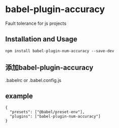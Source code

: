 # babel-plugin-accuracy

Fault tolerance for js projects

## Installation and Usage

```
npm install babel-plugin-num-accuracy --save-dev
```

## 添加babel-plugin-accuracy

.babelrc or .babel.config.js

## example

```
{
  "presets": ["@babel/preset-env"],
  "plugins": ["babel-plugin-num-accuracy"]
}

```
